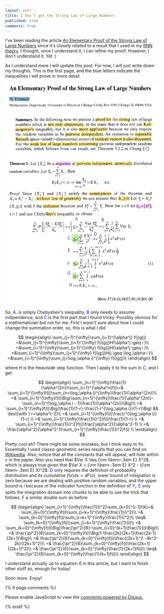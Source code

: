 ```yaml
---
layout: post
title: I don't get the Strong Law of Large Numbers
published: true
comments: true
---
```


I've been reading the article [An Elementary Proof of the Strong Law of Large Numbers](https://link.springer.com/article/10.1007/BF01013465)
since it's closely related to a result that I used in my [RNN theory](https://arxiv.org/abs/2308.12075).
I thought, once I understand it, I can refine my proof. However, I don't understand it. Yet :)

As I understand more I will update this post. For now, I will just write down my thoughts. This is the first page, and
the blue letters indicate the inequalities I will prove in more detail.

![slln1](/images/EPSLLN.png)

So, <span style="color:blue">A</span>. is simply Chebyshev's inequality, <span style="color:blue">B</span> only needs to assume indipendence, and <span style="color:blue">C</span> is the first part that I found
tricky. Possibly obvious for a mathematician but not for me. First I wasn't sure about how I could change the summation
order, so, this is what I did

$$
\begin{align}
    \sum_{j=1}^{\infty}\sum_{i=1}^{\alpha^j} f(i)g(j)
    =&\sum_{j=1}^{\infty}\sum_{i=1}^{\infty} f(i)g(j)H(\alpha^j \geq i )\\
    =&\sum_{i=1}^{\infty}\sum_{j=1}^{\infty} f(i)g(j)H(\alpha^j \geq i )\\
    =&\sum_{i=1}^{\infty}\sum_{j=1}^{\infty} f(i)g(j)H(j \geq \log_\alpha i )\\
    =&\sum_{i=1}^{\infty}\sum_{j=\log_\alpha i}^{\infty} f(i)g(j)\\
\end{align}
$$

where $H$ is the Heaviside step function. Then I apply it to the sum in <span style="color:blue">C</span>, and I get

$$
\begin{align}
    \sum_{n=1}^{\infty}\frac{1}{\alpha^{2n}}\sum_{i=1}^{\alpha^n}f(i)=& \sum_{i=1}^{\infty}f(i)\sum_{n=\log_\alpha i}^{\infty}\frac{1}{\alpha^{2n}}\\
    =& \sum_{i=1}^{\infty}f(i)\Big(\sum_{n=1}^{\infty}\frac{1}{\alpha^{2n}}-\sum_{n=1}^{\log_\alpha i - 1}\frac{1}{\alpha^{2n}}\Big)\\
    =& \sum_{i=1}^{\infty}f(i)\Big(\frac{1}{1-r}-\frac{1-r^{\log_\alpha i}}{1-r}\Big) && \text{with } r=\alpha^{-2}\\
    =& \sum_{i=1}^{\infty}f(i)\frac{r^{\log_\alpha i}}{1-r} \\
    =& \sum_{i=1}^{\infty}\frac{1}{i^2}f(i)\frac{1}{1-r} \\
    =& \sum_{i=1}^{\infty}\frac{1}{i^2}f(i)\frac{\alpha^2}{\alpha^2-1} \\
    =& \frac{\alpha^2}{\alpha^2-1}\sum_{i=1}^{\infty}\frac{1}{i^2}f(i) \\
\end{align}
$$

Pretty cool eh? There might be some mistakes, but I think easy to fix. Essentially I used classic geometric series results that you can find on
[Wikipedia](https://en.wikipedia.org/wiki/Geometric_series). Also, notice that all the constants
that will appear, will hide within $c$ in the paper.
Also you need that $Var X \leq  {\rm I\kern-.3em E} X^2$, which is
always true given that $Var X = {\rm I\kern-.3em E} X^2 - ({\rm I\kern-.3em E} X)^2$. <span style="color:blue">D</span> only
requires the definition of probability distribution and its cumulative $f(x)dx = dF(x)$, lower bound of integration is zero
because we are dealing with positive random variables, and the upper bound is $i$ because of the 
indicator function in the definition of $Y_i$. <span style="color:blue">E</span> only splits
the integration domain into chunks to be able to use the trick that follows. 
<span style="color:blue">F</span> a similar double sum as before

$$
\begin{align}
    \sum_{i=1}^{\infty}\frac{1}{i^2}\sum_{k=0}^{i-1}f(k)=& \sum_{k=0}^{\infty}f(i)\sum_{i=k+1}^{\infty}\frac{1}{i^2}\\
    =& \sum_{k=0}^{\infty}f(i)\sum_{i=k+1}^{\infty}\frac{1}{i^2}\\
    \leq& \sum_{k=0}^{\infty}f(i)\sum_{i=k+1}^{\infty}\frac{1}{i}\\
    =& \sum_{k=0}^{\infty}f(i)\Big(\frac{\pi^2}{6}-\sum_{i=0}^{k+1}\frac{1}{i}\Big)\\
    =& \frac{\pi^2}{6}\sum_{k=0}^{\infty}f(i)\Big(1-\frac{2k}{2k+1}\frac{2k-1}{2k+1}\Big)\\
    =& \frac{\pi^2}{6}\sum_{k=0}^{\infty}f(i)\frac{(2k+1)^2 -4k^2-2k}{(2k+1)^2}\\
    =& \frac{\pi^2}{6}\sum_{k=0}^{\infty}f(i)\frac{2k+1}{(2k+1)^2}\\
    =& \frac{\pi^2}{6}\sum_{k=0}^{\infty}\frac{1}{2k+1}f(i)\\
    \leq& \frac{\pi^2}{6}\sum_{k=0}^{\infty}\frac{1}{k+1}f(i)\\
\end{align}
$$


I understand actually up to equation 6 in this article, but
I want to finish other stuff so, enough for today!

Soon more. Enjoy!

{% if page.comments %} 



<div id="disqus_thread"></div>
<script>

/**
*  RECOMMENDED CONFIGURATION VARIABLES: EDIT AND UNCOMMENT THE SECTION BELOW TO INSERT DYNAMIC VALUES FROM YOUR PLATFORM OR CMS.
*  LEARN WHY DEFINING THESE VARIABLES IS IMPORTANT: https://disqus.com/admin/universalcode/#configuration-variables*/
/*
var disqus_config = function () {
this.page.url = PAGE_URL;  // Replace PAGE_URL with your page's canonical URL variable
this.page.identifier = PAGE_IDENTIFIER; // Replace PAGE_IDENTIFIER with your page's unique identifier variable
};
*/
(function() { // DON'T EDIT BELOW THIS LINE
var d = document, s = d.createElement('script');
s.src = 'https://https-lucehe-github-io.disqus.com/embed.js';
s.setAttribute('data-timestamp', +new Date());
(d.head || d.body).appendChild(s);
})();
</script>
<noscript>Please enable JavaScript to view the <a href="https://disqus.com/?ref_noscript">comments powered by Disqus.</a></noscript>



{% endif %}
